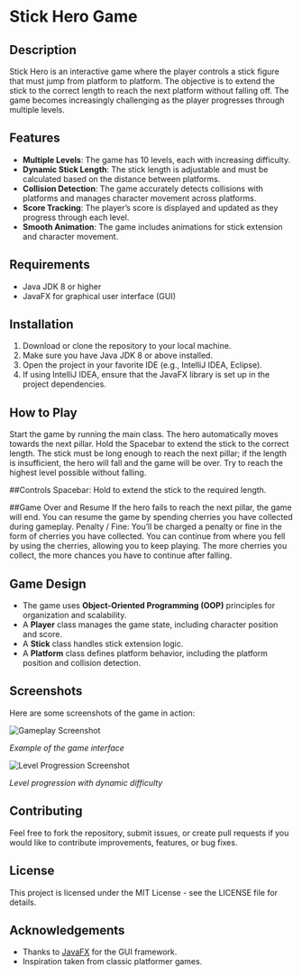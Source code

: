 
# Stick Hero Game

## Description
Stick Hero is an interactive game where the player controls a stick figure that must jump from platform to platform. The objective is to extend the stick to the correct length to reach the next platform without falling off. The game becomes increasingly challenging as the player progresses through multiple levels.

## Features
- **Multiple Levels**: The game has 10 levels, each with increasing difficulty.
- **Dynamic Stick Length**: The stick length is adjustable and must be calculated based on the distance between platforms.
- **Collision Detection**: The game accurately detects collisions with platforms and manages character movement across platforms.
- **Score Tracking**: The player’s score is displayed and updated as they progress through each level.
- **Smooth Animation**: The game includes animations for stick extension and character movement.

## Requirements
- Java JDK 8 or higher
- JavaFX for graphical user interface (GUI)

## Installation
1. Download or clone the repository to your local machine.
2. Make sure you have Java JDK 8 or above installed.
3. Open the project in your favorite IDE (e.g., IntelliJ IDEA, Eclipse).
4. If using IntelliJ IDEA, ensure that the JavaFX library is set up in the project dependencies.

## How to Play
Start the game by running the main class.
The hero automatically moves towards the next pillar.
Hold the Spacebar to extend the stick to the correct length.
The stick must be long enough to reach the next pillar; if the length is insufficient, the hero will fall and the game will be over.
Try to reach the highest level possible without falling.

##Controls
Spacebar: Hold to extend the stick to the required length.

##Game Over and Resume
If the hero fails to reach the next pillar, the game will end.
You can resume the game by spending cherries you have collected during gameplay.
Penalty / Fine: You’ll be charged a penalty or fine in the form of cherries you have collected.
You can continue from where you fell by using the cherries, allowing you to keep playing.
The more cherries you collect, the more chances you have to continue after falling.

## Game Design
- The game uses **Object-Oriented Programming (OOP)** principles for organization and scalability.
- A **Player** class manages the game state, including character position and score.
- A **Stick** class handles stick extension logic.
- A **Platform** class defines platform behavior, including the platform position and collision detection.

## Screenshots
Here are some screenshots of the game in action:

![Gameplay Screenshot](https://media.licdn.com/dms/image/v2/D4E2DAQGPJnqJaO40LQ/profile-treasury-image-shrink_160_160/profile-treasury-image-shrink_160_160/0/1727891236350?e=1735891200&v=beta&t=gsOWJLmNEH6qFIqqIvEhak2qP-sYznuw-KcFy6KCNRc)

*Example of the game interface*

![Level Progression Screenshot](https://media.licdn.com/dms/image/v2/D4E2DAQEDc5DpabmVfA/profile-treasury-image-shrink_1920_1920/profile-treasury-image-shrink_1920_1920/0/1727891267698?e=1735891200&v=beta&t=TetXxPDqvfdeirv49Tofw99J6hQkWAgnN01YroXoHi4)

*Level progression with dynamic difficulty*

## Contributing
Feel free to fork the repository, submit issues, or create pull requests if you would like to contribute improvements, features, or bug fixes.

## License
This project is licensed under the MIT License - see the LICENSE file for details.

## Acknowledgements
- Thanks to [JavaFX](https://openjfx.io/) for the GUI framework.
- Inspiration taken from classic platformer games.
